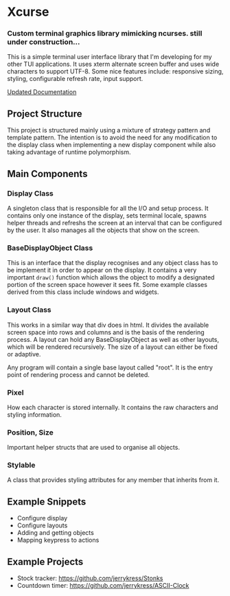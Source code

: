 # Xcurse

### Custom terminal graphics library mimicking ncurses. still under construction...

This is a simple terminal user interface library that I'm developing for my other TUI applications. It uses xterm alternate screen buffer and uses wide characters to support UTF-8. Some nice features include: responsive sizing, styling, configurable refresh rate, input support.

[Updated Documentation](https://jerrykress.github.io/Xcurse/html/index.html)

## Project Structure

This project is structured mainly using a mixture of strategy pattern and template pattern. The intention is to avoid the need for any modification to the display class when implementing a new display component while also taking advantage of runtime polymorphism.

## Main Components

### Display Class

A singleton class that is responsible for all the I/O and setup process. It contains only one instance of the display, sets terminal locale, spawns helper threads and refreshs the screen at an interval that can be configured by the user. It also manages all the objects that show on the screen.

### BaseDisplayObject Class

This is an interface that the display recognises and any object class has to be implement it in order to appear on the display. It contains a very important `draw()` function which allows the object to modify a designated portion of the screen space however it sees fit. Some example classes derived from this class include windows and widgets.

### Layout Class

This works in a similar way that div does in html. It divides the available screen space into rows and columns and is the basis of the rendering process. A layout can hold any BaseDisplayObject as well as other layouts, which will be rendered recursively. The size of a layout can either be fixed or adaptive.

Any program will contain a single base layout called "root". It is the entry point of rendering process and cannot be deleted.

### Pixel

How each character is stored internally. It contains the raw characters and styling information.

### Position, Size

Important helper structs that are used to organise all objects.

### Stylable

A class that provides styling attributes for any member that inherits from it.

## Example Snippets

- Configure display
- Configure layouts
- Adding and getting objects
- Mapping keypress to actions

## Example Projects

- Stock tracker: https://github.com/jerrykress/Stonks
- Countdown timer: https://github.com/jerrykress/ASCII-Clock

